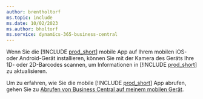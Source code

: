 ```yaml
---
author: brentholtorf
ms.topic: include
ms.date: 10/02/2023
ms.author: bholtorf
ms.service: dynamics-365-business-central
---
```


Wenn Sie die [!INCLUDE [prod_short](prod_short.md)] mobile App auf Ihrem mobilen iOS- oder Android-Gerät installieren, können Sie mit der Kamera des Geräts Ihre 1D- oder 2D-Barcodes scannen, um Informationen in [!INCLUDE [prod_short](prod_short.md)] zu aktualisieren. 

Um zu erfahren, wie Sie die mobile [!INCLUDE [prod_short](prod_short.md)] App abrufen, gehen Sie zu [Abrufen von Business Central auf meinem mobilen Gerät](../install-mobile-app.md).